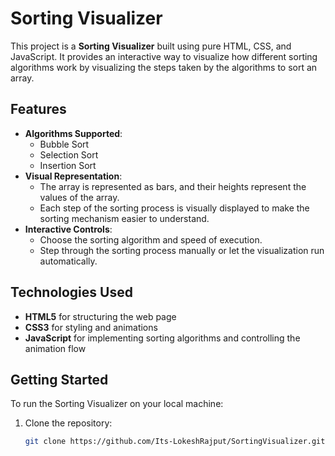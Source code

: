 # Sorting Visualizer

This project is a **Sorting Visualizer** built using pure HTML, CSS, and JavaScript. It provides an interactive way to visualize how different sorting algorithms work by visualizing the steps taken by the algorithms to sort an array.

## Features
- **Algorithms Supported**: 
  - Bubble Sort
  - Selection Sort
  - Insertion Sort
- **Visual Representation**: 
  - The array is represented as bars, and their heights represent the values of the array.
  - Each step of the sorting process is visually displayed to make the sorting mechanism easier to understand.
- **Interactive Controls**: 
  - Choose the sorting algorithm and speed of execution.
  - Step through the sorting process manually or let the visualization run automatically.

## Technologies Used
- **HTML5** for structuring the web page
- **CSS3** for styling and animations
- **JavaScript** for implementing sorting algorithms and controlling the animation flow

## Getting Started

To run the Sorting Visualizer on your local machine:

1. Clone the repository:
   ```bash
   git clone https://github.com/Its-LokeshRajput/SortingVisualizer.git
